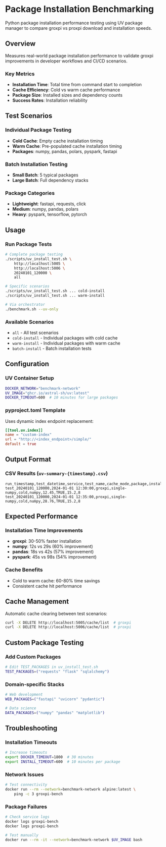 # Package Installation Benchmarking

Python package installation performance testing using UV package manager to compare groxpi vs proxpi download and installation speeds.

## Overview

Measures real-world package installation performance to validate groxpi improvements in developer workflows and CI/CD scenarios.

### Key Metrics
- **Installation Time**: Total time from command start to completion
- **Cache Efficiency**: Cold vs warm cache performance
- **Package Size**: Installed sizes and dependency counts
- **Success Rates**: Installation reliability

## Test Scenarios

### Individual Package Testing
- **Cold Cache**: Empty cache installation timing
- **Warm Cache**: Pre-populated cache installation timing
- **Packages**: numpy, pandas, polars, pyspark, fastapi

### Batch Installation Testing
- **Small Batch**: 5 typical packages
- **Large Batch**: Full dependency stacks

### Package Categories
- **Lightweight**: fastapi, requests, click
- **Medium**: numpy, pandas, polars
- **Heavy**: pyspark, tensorflow, pytorch

## Usage

### Run Package Tests
```bash
# Complete package testing
./scripts/uv_install_test.sh \
    http://localhost:5005 \
    http://localhost:5006 \
    20240101_120000 \
    all

# Specific scenarios
./scripts/uv_install_test.sh ... cold-install
./scripts/uv_install_test.sh ... warm-install

# Via orchestrator
./benchmark.sh --uv-only
```

### Available Scenarios
- `all` - All test scenarios
- `cold-install` - Individual packages with cold cache
- `warm-install` - Individual packages with warm cache
- `batch-install` - Batch installation tests

## Configuration

### UV Container Setup
```bash
DOCKER_NETWORK="benchmark-network"
UV_IMAGE="ghcr.io/astral-sh/uv:latest"
DOCKER_TIMEOUT=600  # 10 minutes for large packages
```

### pyproject.toml Template
Uses dynamic index endpoint replacement:
```toml
[[tool.uv.index]]
name = "custom-index"
url = "http://<index_endpoint>/simple/"
default = true
```

## Output Format

### CSV Results (`uv-summary-{timestamp}.csv`)
```csv
run_timestamp,test_datetime,service,test_name,cache_mode,package,install_time_seconds,install_success,installed_size_mb,dependency_count
test_20240101_120000,2024-01-01 12:30:00,groxpi,single-numpy,cold,numpy,12.45,TRUE,15.2,8
test_20240101_120000,2024-01-01 12:35:00,proxpi,single-numpy,cold,numpy,28.76,TRUE,15.2,8
```

## Expected Performance

### Installation Time Improvements
- **groxpi**: 30-50% faster installation
- **numpy**: 12s vs 29s (60% improvement)
- **pandas**: 18s vs 42s (57% improvement)
- **pyspark**: 45s vs 98s (54% improvement)

### Cache Benefits
- Cold to warm cache: 60-80% time savings
- Consistent cache hit performance

## Cache Management

Automatic cache clearing between test scenarios:
```bash
curl -X DELETE http://localhost:5005/cache/list  # groxpi
curl -X DELETE http://localhost:5006/cache/list  # proxpi
```

## Custom Package Testing

### Add Custom Packages
```bash
# Edit TEST_PACKAGES in uv_install_test.sh
TEST_PACKAGES=("requests" "flask" "sqlalchemy")
```

### Domain-specific Stacks
```bash
# Web development
WEB_PACKAGES=("fastapi" "uvicorn" "pydantic")

# Data science
DATA_PACKAGES=("numpy" "pandas" "matplotlib")
```

## Troubleshooting

### Installation Timeouts
```bash
# Increase timeouts
export DOCKER_TIMEOUT=1800  # 30 minutes
export INSTALL_TIMEOUT=600  # 10 minutes per package
```

### Network Issues
```bash
# Test connectivity
docker run --rm --network=benchmark-network alpine:latest \
    ping -c 3 groxpi-bench
```

### Package Failures
```bash
# Check service logs
docker logs groxpi-bench
docker logs proxpi-bench

# Test manually
docker run --rm -it --network=benchmark-network $UV_IMAGE bash
```